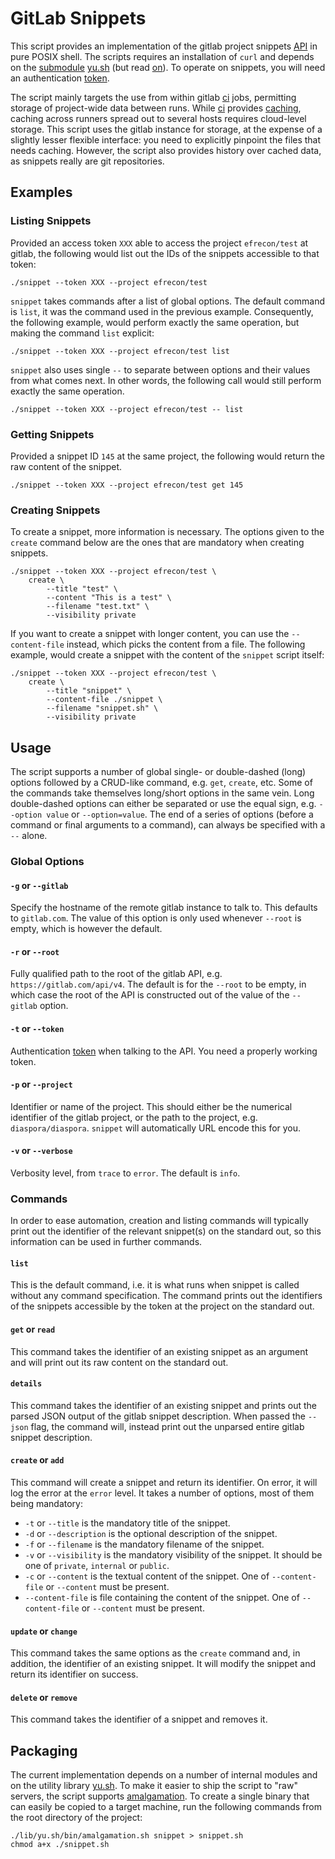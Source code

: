 # GitLab Snippets

This script provides an implementation of the gitlab project snippets [API] in
pure POSIX shell. The scripts requires an installation of `curl` and depends on
the [submodule] [yu.sh] (but read [on](#packaging)). To operate on snippets, you
will need an authentication [token].

The script mainly targets the use from within gitlab [ci] jobs, permitting
storage of project-wide data between runs. While [ci] provides [caching],
caching across runners spread out to several hosts requires cloud-level storage.
This script uses the gitlab instance for storage, at the expense of a slightly
lesser flexible interface: you need to explicitly pinpoint the files that needs
caching. However, the script also provides history over cached data, as snippets
really are git repositories.

  [API]: https://docs.gitlab.com/ee/api/project_snippets.html
  [submodule]: https://git-scm.com/book/en/v2/Git-Tools-Submodules
  [token]: https://docs.gitlab.com/ee/api/README.html#authentication
  [yu.sh]: https://github.com/YanziNetworks/yu.sh
  [ci]: https://docs.gitlab.com/ee/ci/
  [caching]: https://docs.gitlab.com/ee/ci/caching/index.html

## Examples

### Listing Snippets

Provided an access token `XXX` able to access the project `efrecon/test` at
gitlab, the following would list out the IDs of the snippets accessible to that
token:

```shell
./snippet --token XXX --project efrecon/test
```

`snippet` takes commands after a list of global options. The default command is
`list`, it was the command used in the previous example. Consequently, the
following example, would perform exactly the same operation, but making the
command `list` explicit:

```shell
./snippet --token XXX --project efrecon/test list
```

`snippet` also uses single `--` to separate between options and their values
from what comes next. In other words, the following call would still perform
exactly the same operation.

```shell
./snippet --token XXX --project efrecon/test -- list
```

### Getting Snippets

Provided a snippet ID `145` at the same project, the following would return the
raw content of the snippet.

```shell
./snippet --token XXX --project efrecon/test get 145
```

### Creating Snippets

To create a snippet, more information is necessary. The options given to the
`create` command below are the ones that are mandatory when creating snippets.

```shell
./snippet --token XXX --project efrecon/test \
    create \
        --title "test" \
        --content "This is a test" \
        --filename "test.txt" \
        --visibility private
```

If you want to create a snippet with longer content, you can use the
`--content-file` instead, which picks the content from a file. The following
example, would create a snippet with the content of the `snippet` script itself:

```shell
./snippet --token XXX --project efrecon/test \
    create \
        --title "snippet" \
        --content-file ./snippet \
        --filename "snippet.sh" \
        --visibility private
```

## Usage

The script supports a number of global single- or double-dashed (long) options
followed by a CRUD-like command, e.g. `get`, `create`, etc. Some of the commands
take themselves long/short options in the same vein. Long double-dashed options
can either be separated or use the equal sign, e.g. `--option value` or
`--option=value`. The end of a series of options (before a command or final
arguments to a command), can always be specified with a `--` alone.

### Global Options

#### `-g` or `--gitlab`

Specify the hostname of the remote gitlab instance to talk to. This defaults to
`gitlab.com`. The value of this option is only used whenever `--root` is empty,
which is however the default.

#### `-r` or `--root`

Fully qualified path to the root of the gitlab API, e.g.
`https://gitlab.com/api/v4`. The default is for the `--root` to be empty, in
which case the root of the API is constructed out of the value of the `--gitlab`
option.

#### `-t` or `--token`

Authentication [token] when talking to the API. You need a properly working
token.

#### `-p` or `--project`

Identifier or name of the project. This should either be the numerical
identifier of the gitlab project, or the path to the project, e.g.
`diaspora/diaspora`. `snippet` will automatically URL encode this for you.

#### `-v` or `--verbose`

Verbosity level, from `trace` to `error`. The default is `info`.

### Commands

In order to ease automation, creation and listing commands will typically print
out the identifier of the relevant snippet(s) on the standard out, so this
information can be used in further commands.

#### `list`

This is the default command, i.e. it is what runs when snippet is called without
any command specification. The command prints out the identifiers of the
snippets accessible by the token at the project on the standard out.

#### `get` or `read`

This command takes the identifier of an existing snippet as an argument and will
print out its raw content on the standard out.

#### `details`

This command takes the identifier of an existing snippet and prints out the
parsed JSON output of the gitlab snippet description. When passed the `--json`
flag, the command will, instead print out the unparsed entire gitlab snippet
description.

#### `create` or `add`

This command will create a snippet and return its identifier. On error, it will
log the error at the `error` level. It takes a number of options, most of them
being mandatory:

+ `-t` or `--title` is the mandatory title of the snippet.
+ `-d` or `--description` is the optional description of the snippet.
+ `-f` or `--filename` is the mandatory filename of the snippet.
+ `-v` or `--visibility` is the mandatory visibility of the snippet. It should
  be one of `private`, `internal` or `public`.
+ `-c` or `--content` is the textual content of the snippet.  One of
  `--content-file` or `--content` must be present.
+ `--content-file` is file containing the content of the snippet. One of
  `--content-file` or `--content` must be present.

#### `update` or `change`

This command takes the same options as the `create` command and, in addition,
the identifier of an existing snippet. It will modify the snippet and return its
identifier on success.

#### `delete` or `remove`

This command takes the identifier of a snippet and removes it.

## Packaging

The current implementation depends on a number of internal modules and on the
utility library [yu.sh]. To make it easier to ship the script to "raw" servers,
the script supports [amalgamation]. To create a single binary that can easily be
copied to a target machine, run the following commands from the root directory
of the project:

```shell
./lib/yu.sh/bin/amalgamation.sh snippet > snippet.sh
chmod a+x ./snippet.sh
```

  [amalgamation]: https://www.sqlite.org/amalgamation.html
